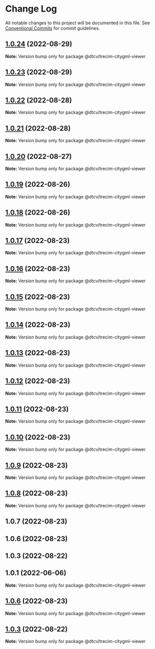 # Change Log

All notable changes to this project will be documented in this file.
See [Conventional Commits](https://conventionalcommits.org) for commit guidelines.

## [1.0.24](https://github.com/paramountric/digitaltwincityviewer/compare/@dtcv/trecim-citygml-viewer@1.0.23...@dtcv/trecim-citygml-viewer@1.0.24) (2022-08-29)

**Note:** Version bump only for package @dtcv/trecim-citygml-viewer





## [1.0.23](https://github.com/paramountric/digitaltwincityviewer/compare/@dtcv/trecim-citygml-viewer@1.0.22...@dtcv/trecim-citygml-viewer@1.0.23) (2022-08-29)

**Note:** Version bump only for package @dtcv/trecim-citygml-viewer





## [1.0.22](https://github.com/paramountric/digitaltwincityviewer/compare/@dtcv/trecim-citygml-viewer@1.0.21...@dtcv/trecim-citygml-viewer@1.0.22) (2022-08-28)

**Note:** Version bump only for package @dtcv/trecim-citygml-viewer





## [1.0.21](https://github.com/paramountric/digitaltwincityviewer/compare/@dtcv/trecim-citygml-viewer@1.0.20...@dtcv/trecim-citygml-viewer@1.0.21) (2022-08-28)

**Note:** Version bump only for package @dtcv/trecim-citygml-viewer





## [1.0.20](https://github.com/paramountric/digitaltwincityviewer/compare/@dtcv/trecim-citygml-viewer@1.0.19...@dtcv/trecim-citygml-viewer@1.0.20) (2022-08-27)

**Note:** Version bump only for package @dtcv/trecim-citygml-viewer





## [1.0.19](https://github.com/paramountric/digitaltwincityviewer/compare/@dtcv/trecim-citygml-viewer@1.0.18...@dtcv/trecim-citygml-viewer@1.0.19) (2022-08-26)

**Note:** Version bump only for package @dtcv/trecim-citygml-viewer





## [1.0.18](https://github.com/paramountric/digitaltwincityviewer/compare/@dtcv/trecim-citygml-viewer@1.0.17...@dtcv/trecim-citygml-viewer@1.0.18) (2022-08-26)

**Note:** Version bump only for package @dtcv/trecim-citygml-viewer





## [1.0.17](https://github.com/paramountric/digitaltwincityviewer/compare/@dtcv/trecim-citygml-viewer@1.0.16...@dtcv/trecim-citygml-viewer@1.0.17) (2022-08-23)

**Note:** Version bump only for package @dtcv/trecim-citygml-viewer





## [1.0.16](https://github.com/paramountric/digitaltwincityviewer/compare/@dtcv/trecim-citygml-viewer@1.0.15...@dtcv/trecim-citygml-viewer@1.0.16) (2022-08-23)

**Note:** Version bump only for package @dtcv/trecim-citygml-viewer





## [1.0.15](https://github.com/paramountric/digitaltwincityviewer/compare/@dtcv/trecim-citygml-viewer@1.0.14...@dtcv/trecim-citygml-viewer@1.0.15) (2022-08-23)

**Note:** Version bump only for package @dtcv/trecim-citygml-viewer





## [1.0.14](https://github.com/paramountric/digitaltwincityviewer/compare/@dtcv/trecim-citygml-viewer@1.0.13...@dtcv/trecim-citygml-viewer@1.0.14) (2022-08-23)

**Note:** Version bump only for package @dtcv/trecim-citygml-viewer





## [1.0.13](https://github.com/paramountric/digitaltwincityviewer/compare/@dtcv/trecim-citygml-viewer@1.0.12...@dtcv/trecim-citygml-viewer@1.0.13) (2022-08-23)

**Note:** Version bump only for package @dtcv/trecim-citygml-viewer





## [1.0.12](https://github.com/paramountric/digitaltwincityviewer/compare/@dtcv/trecim-citygml-viewer@1.0.11...@dtcv/trecim-citygml-viewer@1.0.12) (2022-08-23)

**Note:** Version bump only for package @dtcv/trecim-citygml-viewer





## [1.0.11](https://github.com/paramountric/digitaltwincityviewer/compare/@dtcv/trecim-citygml-viewer@1.0.10...@dtcv/trecim-citygml-viewer@1.0.11) (2022-08-23)

**Note:** Version bump only for package @dtcv/trecim-citygml-viewer





## [1.0.10](https://github.com/paramountric/digitaltwincityviewer/compare/@dtcv/trecim-citygml-viewer@1.0.9...@dtcv/trecim-citygml-viewer@1.0.10) (2022-08-23)

**Note:** Version bump only for package @dtcv/trecim-citygml-viewer





## [1.0.9](https://github.com/paramountric/digitaltwincityviewer/compare/@dtcv/trecim-citygml-viewer@1.0.8...@dtcv/trecim-citygml-viewer@1.0.9) (2022-08-23)

**Note:** Version bump only for package @dtcv/trecim-citygml-viewer





## [1.0.8](https://github.com/paramountric/digitaltwincityviewer/compare/@dtcv/trecim-citygml-viewer@1.0.7...@dtcv/trecim-citygml-viewer@1.0.8) (2022-08-23)

**Note:** Version bump only for package @dtcv/trecim-citygml-viewer





## 1.0.7 (2022-08-23)



## 1.0.6 (2022-08-23)



## 1.0.3 (2022-08-22)



## 1.0.1 (2022-06-06)

**Note:** Version bump only for package @dtcv/trecim-citygml-viewer





## [1.0.6](https://github.com/paramountric/digitaltwincityviewer/compare/v1.0.5...v1.0.6) (2022-08-23)

**Note:** Version bump only for package @dtcv/trecim-citygml-viewer





## [1.0.3](https://github.com/paramountric/digitaltwincityviewer/compare/v1.0.2...v1.0.3) (2022-08-22)

**Note:** Version bump only for package @dtcv/trecim-citygml-viewer
